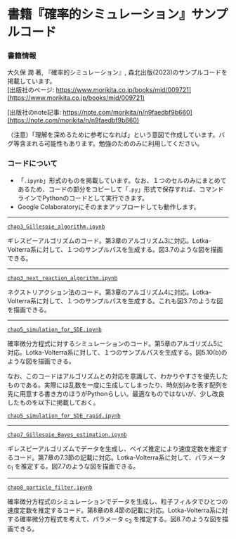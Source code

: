 # 書籍『確率的シミュレーション』サンプルコード

### 書籍情報
大久保 潤 著, 『確率的シミュレーション』, 森北出版(2023)のサンプルコードを掲載しています。  
[出版社のページ: https://www.morikita.co.jp/books/mid/009721](https://www.morikita.co.jp/books/mid/009721)

[出版社のnote記事: https://note.com/morikita/n/n9faedbf9b660](https://note.com/morikita/n/n9faedbf9b660)

（注意）「理解を深めるために参考になれば」という意図で作成しています。バグ等含まれる可能性もあります。勉強のためのみに利用してください。

### コードについて
- 「`.ipynb`」形式のものを掲載しています。なお、１つのセルのみにまとめてあるため、コードの部分をコピーして「`.py`」形式で保存すれば、コマンドラインでPythonのコードとして実行できます。
- Google Colaboratoryにそのままアップロードしても動作します。

***
[`chap3_Gillespie_algorithm.ipynb`](https://github.com/junohkubo/stoc_simu_book/blob/main/chap3_Gillespie_algorithm.ipynb)

ギレスピーアルゴリズムのコード。第3章のアルゴリズム3に対応。Lotka-Volterra系に対して、１つのサンプルパスを生成する。図3.7のような図を描画できる。
***
[`chap3_next_reaction_algorithm.ipynb`](https://github.com/junohkubo/stoc_simu_book/blob/main/chap3_next_reaction_algorithm.ipynb)

ネクストリアクション法のコード。第3章のアルゴリズム4に対応。Lotka-Volterra系に対して、１つのサンプルパスを生成する。これも図3.7のような図を描画できる。

***
[`chap5_simulation_for_SDE.ipynb`](https://github.com/junohkubo/stoc_simu_book/blob/main/chap5_simulation_for_SDE.ipynb)

確率微分方程式に対するシミュレーションのコード。第5章のアルゴリズム5に対応。Lotka-Volterra系に対して、１つのサンプルパスを生成する。図5.10(b)のような図を描画できる。

なお、このコードはアルゴリズムとの対応を意識して、わかりやすさを優先したものである。実際には乱数を一度に生成してしまったり、時刻刻みを表す配列を先に用意する書き方のほうがPythonらしい。最適なものではないが、少し改良したものを以下に掲載しておく。

[`chap5_simulation_for_SDE_rapid.ipynb`](https://github.com/junohkubo/stoc_simu_book/blob/main/chap5_simulation_for_SDE_rapid.ipynb)

***
[`chap7_Gillespie_Bayes_estimation.ipynb`](https://github.com/junohkubo/stoc_simu_book/blob/main/chap7_Gillespie_Bayes_estimation.ipynb)

ギレスピーアルゴリズムでデータを生成し、ベイズ推定により速度定数を推定するコード。第7章の7.3節の記載に対応。Lotka-Volterra系に対して、パラメータ c<sub>1</sub> を推定する。図7.7のような図を描画できる。

***
[`chap8_particle_filter.ipynb`](https://github.com/junohkubo/stoc_simu_book/blob/main/chap8_particle_filter.ipynb)

確率微分方程式のシミュレーションでデータを生成し、粒子フィルタでひとつの速度定数を推定するコード。第8章の8.4節の記載に対応。Lotka-Volterra系に対する確率微分方程式を考えて、パラメータ c<sub>3</sub> を推定する。図8.7のような図を描画できる。
